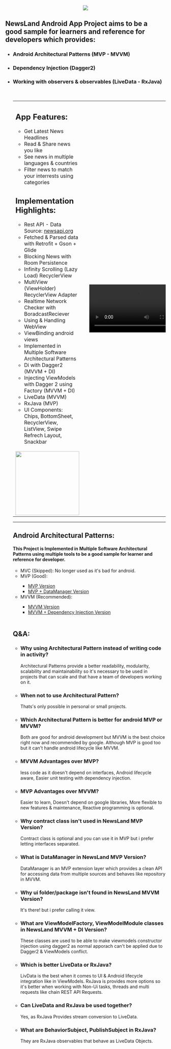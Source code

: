 <div align="center">
<img src="https://user-images.githubusercontent.com/63168118/157975455-9c5499e2-10ef-4ceb-ab7a-cde268aff15d.png" />
</div>

<h2>NewsLand Android App Project aims to be a good sample for learners and reference for developers which provides:</h2>
<ul>
<li>
<h3>Android Architectural Patterns (MVP - MVVM)</h3>
</li>
<li>
<h3>Dependency Injection (Dagger2)</h3>
</li>
<li>
<h3>Working with observers & observables (LiveData - RxJava)</h3>
</li>
        
</br>

<div align="center">
<table>
<tr>
<td width="auto">
        
<h2>App Features:</h2>
<ul>
<li>Get Latest News Headlines</li>
<li>Read & Share news you like</li>
<li>See news in multiple languages & countries</li>
<li>Filter news to match your interrests using categories</li>
</ul>

<h2>Implementation Highlights:</h2>
<ul>
  <li>Rest API - Data Source: <a href="https://newsapi.org/">newsapi.org</a></li>
  <li>Fetched & Parsed data with Retrofit + Gson + Glide</li>
  <li>Blocking News with Room Persistence</li>
  <li>Infinity Scrolling (Lazy Load) RecyclerView</li>
  <li>MultiView (ViewHolder) RecyclerView Adapter</li>
  <li>Realtime Network Checker with BoradcastReciever</li>
  <li>Using & Handling WebView</li>
  <li>ViewBinding android views</li>
  <li>Implemented in Multiple Software Architectural Patterns</li>
  <li>Di with Dagger2 (MVVM + DI)</li>
  <li>Injecting ViewModels with Dagger 2 using Factory (MVVM + DI)</li>
  <li>LiveData (MVVM)</li>
  <li>RxJava (MVP)</li>
  <li>UI Components:<br>Chips, BottomSheet, RecyclerView, ListView, Swipe Refrech Layout, Snackbar</li>
</ul>
        <br>
      <div align="center">
  <a href="https://dl.dropbox.com/s/paz3ry2bw9zlwbe/NewsLand.apk">
    <img width="200px" src="https://user-images.githubusercontent.com/63168118/157979139-36dbcfe4-c82d-43b9-85d3-0e45eeba05d9.png"/>
  </a>
  </div>    
<td>
        
<td width="auto">
<div align="center"><video src="https://user-images.githubusercontent.com/63168118/158020353-eef7cc82-b5bb-4d77-bf26-16182b56f190.mp4"></div>
</td>
        
</tr>
</table>
</div>

<hr>

<h2>Android Architectural Patterns:</h2>
<h4>This Project is Implemented in Multiple Software Architectural Patterns using multiple tools to be a good sample for learner and reference for developer.</h4>
<ul>
<li>MVC (Skipped): No longer used as it's bad for android.</li>
<li>MVP (Good):</li>
  <ul>
    <li><a href="github.com">MVP Version</a></li>
    <li><a href="github.com">MVP + DataManager Version</a></li>
  </ul>
  <li>MVVM (Recommended):</li>
  <ul>
    <li><a href="github.com">MVVM Version</a></li>
    <li><a href="github.com">MVVM + Dependency Injection Version</a></li>
  </ul>
</ul>

</br>
<h2>Q&A:</h2>
<ul>
        
  <li>
  <h3>Why using Architectural Pattern instead of writing code in activity?</h3>
  <p>Architectural Patterns provide a better readability, modularity, scalability and maintainability so it's necessary to be used in projects that can scale and that have a team of developers working on it.<p>
  </li>
   
  <li>
  <h3>When not to use Architectural Pattern?</h3>
  <p>Thats's only possible in personal or small projects.<p>
  </li>
          
  <li>
  <h3>Which Architectural Pattern is better for android MVP or MVVM?</h3>
  <p>Both are good for android development but MVVM is the best choice right now and recommended by google. Although MVP is good too but it can't handle android lifecycle like MVVM.<p>
  </li>
          
  <li>
  <h3>MVVM Advantages over MVP?</h3>
  <p>less code as it doesn't depend on interfaces, Android lifecycle aware, Easier unit testing with dependency injection.<p>
  </li>
  
  <li>
  <h3>MVP Advantages over MVVM?</h3>
  <p>Easier to learn, Doesn't depend on google libraries, More flexible to new features & maintenance, Reactive programming is optional.<p>
  </li>
  
  <li>
  <h3>Why contract class isn't used in NewsLand MVP Version?</h3>
  <p>Contract class is optional and you can use it in MVP but i prefer letting interfaces separated.<p>
  </li>
  
  <li>
  <h3>What is DataManager in NewsLand MVP Version?</h3>
  <p>DataManager is an MVP extension layer which provides a clean API for accessing data from multiple sources and behaves like repository in MVVM.<p>
  </li>
   
  <li>
  <h3>Why ui folder/package isn't found in NewsLand MVVM Version?</h3>
  <p>It's there! but i prefer calling it view.<p>
  </li>
   
  <li>
  <h3>What are ViewModelFactory, ViewModelModule classes in NewsLand MVVM + DI Version?</h3>
  <p>These classes are used to be able to make viewmodels constructor injection using dagger2 as normal apporach can't be applied due to Dagger2 & ViewModels conflict.<p>
  </li>
  
  <li>
  <h3>Which is better LiveData or RxJava?</h3>
  <p>LivData is the best when it comes to UI & Android lifecycle integration like in ViewModels. RxJava is provides more options so it's better when working with Non-Ui tasks, threads and multi requests like chain REST API Requests.<p>
  </li>
        
  <li>
  <h3>Can LiveData and RxJava be used together?</h3>
  <p>Yes, as RxJava Provides stream conversion to LiveData.<p>
  </li>
        
  <li>
  <h3>What are BehaviorSubject, PublishSubject in RxJava?</h3>
  <p>They are RxJava observables that behave as LiveData Objects.<p>
  </li>
</ul>
